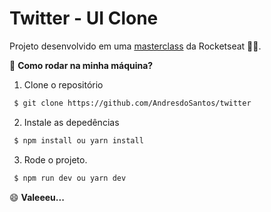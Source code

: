 # Twitter - UI Clone

Projeto desenvolvido em uma [masterclass]('https://youtu.be/K-8z_4xvT3o') da Rocketseat 🚀🚀.

🤔 **Como rodar na minha máquina?**

1. Clone o repositório
```bash 
 $ git clone https://github.com/AndresdoSantos/twitter
```
2. Instale as depedências
```bash 
 $ npm install ou yarn install
```
3. Rode o projeto.
```bash 
 $ npm run dev ou yarn dev
```

😄 **Valeeeu...**
